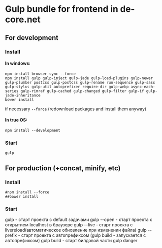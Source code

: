 # Gulp bundle for frontend in de-core.net

## For development
### Install
#### In windows:
```
npm install browser-sync --force
npm install gulp gulp-inject gulp-jade gulp-load-plugins gulp-newer gulp-plumber postcss gulp-postcss gulp-rename run-sequence gulp-sass gulp-stylus gulp-util autoprefixer require-dir gulp-webp async-each-series gulp-rimraf gulp-cached gulp-changed gulp-filter gulp-if gulp-jade-inheritance
bower install
```
if necessary ```--force``` (redownload packages and install them anyway)

#### In true OS:
```
npm install --development
```
### Start
```gulp```

## For production (+concat, minify, etc)
### Install
```
#npm install --force
##bower install
```
### Start
gulp - старт проекта с default задачами
gulp --open - старт проекта с открытием localhost в браузере
gulp --live - старт проекта с livereload(автоматическое обновление при изменении файла)
gulp --prefix - старт проекта с автопрефиксом (gulp build - запускается с автопрефиксом)
gulp build - старт билдовой части
gulp danger